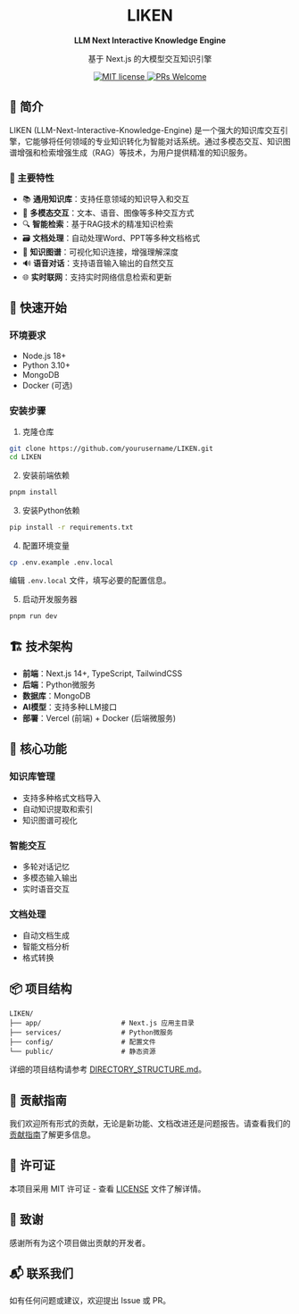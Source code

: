 <div align="center">
  <h1>LIKEN</h1>
  <b>LLM Next Interactive Knowledge Engine</b>
  <p>基于 Next.js 的大模型交互知识引擎</p>
</div>

<div align="center">
  <a href="LICENSE">
    <img src="https://img.shields.io/badge/license-MIT-blue.svg" alt="MIT license" />
  </a>
  <a href="#">
    <img src="https://img.shields.io/badge/PRs-welcome-brightgreen.svg" alt="PRs Welcome" />
  </a>
</div>

## 📖 简介

LIKEN (LLM-Next-Interactive-Knowledge-Engine) 是一个强大的知识库交互引擎，它能够将任何领域的专业知识转化为智能对话系统。通过多模态交互、知识图谱增强和检索增强生成（RAG）等技术，为用户提供精准的知识服务。

### 🌟 主要特性

- 📚 **通用知识库**：支持任意领域的知识导入和交互
- 🎯 **多模态交互**：文本、语音、图像等多种交互方式
- 🔍 **智能检索**：基于RAG技术的精准知识检索
- 🗃️ **文档处理**：自动处理Word、PPT等多种文档格式
- 🎨 **知识图谱**：可视化知识连接，增强理解深度
- 🔊 **语音对话**：支持语音输入输出的自然交互
- 🌐 **实时联网**：支持实时网络信息检索和更新

## 🚀 快速开始

### 环境要求

- Node.js 18+
- Python 3.10+
- MongoDB
- Docker (可选)

### 安装步骤

1. 克隆仓库
```bash
git clone https://github.com/yourusername/LIKEN.git
cd LIKEN
```

2. 安装前端依赖
```bash
pnpm install
```

3. 安装Python依赖
```bash
pip install -r requirements.txt
```

4. 配置环境变量
```bash
cp .env.example .env.local
```
编辑 `.env.local` 文件，填写必要的配置信息。

5. 启动开发服务器
```bash
pnpm run dev
```

## 🏗️ 技术架构

- **前端**：Next.js 14+, TypeScript, TailwindCSS
- **后端**：Python微服务
- **数据库**：MongoDB
- **AI模型**：支持多种LLM接口
- **部署**：Vercel (前端) + Docker (后端微服务)

## 🔧 核心功能

### 知识库管理
- 支持多种格式文档导入
- 自动知识提取和索引
- 知识图谱可视化

### 智能交互
- 多轮对话记忆
- 多模态输入输出
- 实时语音交互

### 文档处理
- 自动文档生成
- 智能文档分析
- 格式转换

## 📦 项目结构

```plaintext
LIKEN/
├── app/                    # Next.js 应用主目录
├── services/               # Python微服务
├── config/                 # 配置文件
└── public/                 # 静态资源
```

详细的项目结构请参考 [DIRECTORY_STRUCTURE.md](DIRECTORY_STRUCTURE.md)。

## 🤝 贡献指南

我们欢迎所有形式的贡献，无论是新功能、文档改进还是问题报告。请查看我们的[贡献指南](CONTRIBUTING.md)了解更多信息。

## 📄 许可证

本项目采用 MIT 许可证 - 查看 [LICENSE](LICENSE) 文件了解详情。

## 🙏 致谢

感谢所有为这个项目做出贡献的开发者。

## 📬 联系我们

如有任何问题或建议，欢迎提出 Issue 或 PR。